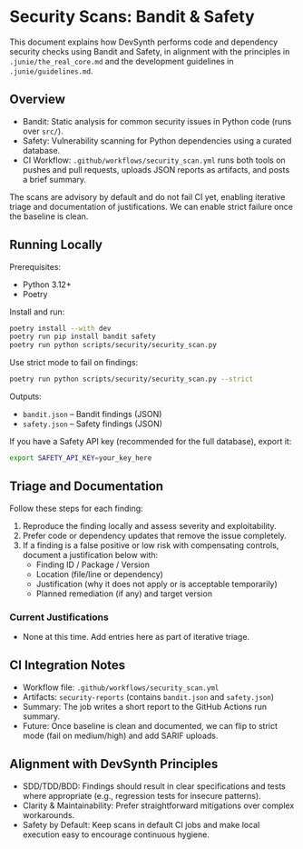 # Security Scans: Bandit & Safety

This document explains how DevSynth performs code and dependency security checks using Bandit and Safety, in alignment with the principles in `.junie/the_real_core.md` and the development guidelines in `.junie/guidelines.md`.

## Overview

- Bandit: Static analysis for common security issues in Python code (runs over `src/`).
- Safety: Vulnerability scanning for Python dependencies using a curated database.
- CI Workflow: `.github/workflows/security_scan.yml` runs both tools on pushes and pull requests, uploads JSON reports as artifacts, and posts a brief summary.

The scans are advisory by default and do not fail CI yet, enabling iterative triage and documentation of justifications. We can enable strict failure once the baseline is clean.

## Running Locally

Prerequisites:
- Python 3.12+
- Poetry

Install and run:

```bash
poetry install --with dev
poetry run pip install bandit safety
poetry run python scripts/security/security_scan.py
```

Use strict mode to fail on findings:

```bash
poetry run python scripts/security/security_scan.py --strict
```

Outputs:
- `bandit.json` – Bandit findings (JSON)
- `safety.json` – Safety findings (JSON)

If you have a Safety API key (recommended for the full database), export it:

```bash
export SAFETY_API_KEY=your_key_here
```

## Triage and Documentation

Follow these steps for each finding:
1. Reproduce the finding locally and assess severity and exploitability.
2. Prefer code or dependency updates that remove the issue completely.
3. If a finding is a false positive or low risk with compensating controls, document a justification below with:
   - Finding ID / Package / Version
   - Location (file/line or dependency)
   - Justification (why it does not apply or is acceptable temporarily)
   - Planned remediation (if any) and target version

### Current Justifications

- None at this time. Add entries here as part of iterative triage.

## CI Integration Notes

- Workflow file: `.github/workflows/security_scan.yml`
- Artifacts: `security-reports` (contains `bandit.json` and `safety.json`)
- Summary: The job writes a short report to the GitHub Actions run summary.
- Future: Once baseline is clean and documented, we can flip to strict mode (fail on medium/high) and add SARIF uploads.

## Alignment with DevSynth Principles

- SDD/TDD/BDD: Findings should result in clear specifications and tests where appropriate (e.g., regression tests for insecure patterns).
- Clarity & Maintainability: Prefer straightforward mitigations over complex workarounds.
- Safety by Default: Keep scans in default CI jobs and make local execution easy to encourage continuous hygiene.
